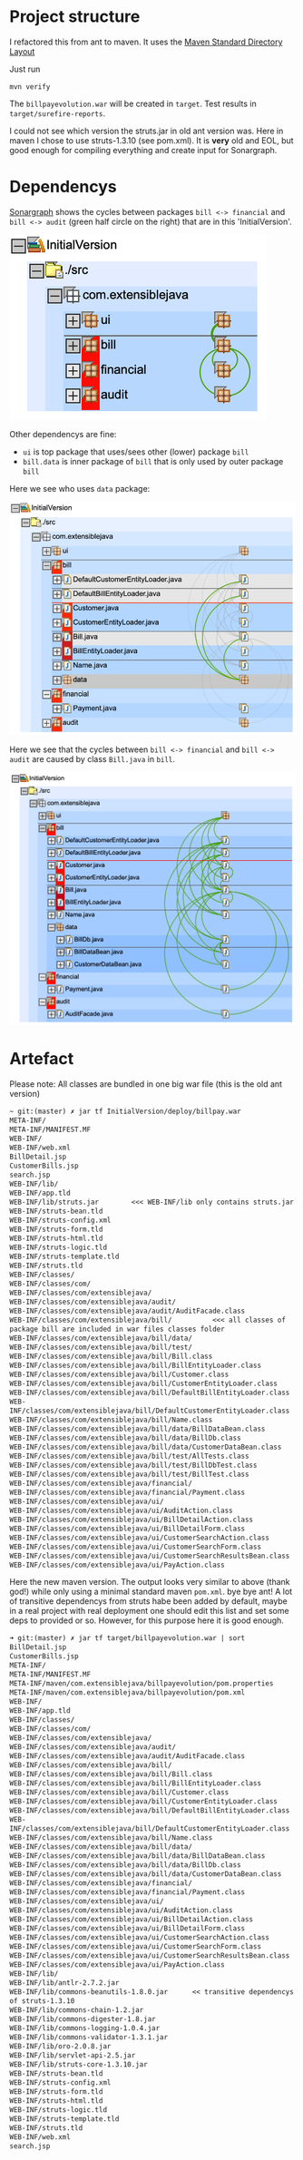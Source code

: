 # Project structure

I refactored this from ant to maven. It uses the [Maven Standard Directory Layout](https://maven.apache.org/guides/introduction/introduction-to-the-standard-directory-layout.html)

Just run

    mvn verify

The `billpayevolution.war` will be created in `target`. Test results in `target/surefire-reports`.

I could not see which version the struts.jar in old ant version was. Here in maven I chose to use struts-1.3.10 (see pom.xml). It is **very** old and EOL, but good enough for compiling everything and create input for Sonargraph.

# Dependencys

[Sonargraph](https://www.hello2morrow.com/products/sonargraph) shows the cycles between packages `bill <-> financial` and `bill <-> audit` (green half circle on the right) that are in this 'InitialVersion'.

![](images/sonargraph-collapsed.png)

Other dependencys are fine:
* `ui` is top package that uses/sees other (lower) package `bill`
* `bill.data` is inner package of `bill` that is only used by outer package `bill`

Here we see who uses `data` package:

![](images/sonargraph-expanded-data-selected.png)

Here we see that the cycles between `bill <-> financial` and `bill <-> audit` are caused by class `Bill.java` in `bill`.

![](images/sonargraph-expanded.png)

# Artefact

Please note: All classes are bundled in one big war file (this is the old ant version)

    ~ git:(master) ✗ jar tf InitialVersion/deploy/billpay.war
    META-INF/
    META-INF/MANIFEST.MF
    WEB-INF/
    WEB-INF/web.xml
    BillDetail.jsp
    CustomerBills.jsp
    search.jsp
    WEB-INF/lib/
    WEB-INF/app.tld
    WEB-INF/lib/struts.jar        <<< WEB-INF/lib only contains struts.jar
    WEB-INF/struts-bean.tld
    WEB-INF/struts-config.xml
    WEB-INF/struts-form.tld
    WEB-INF/struts-html.tld
    WEB-INF/struts-logic.tld
    WEB-INF/struts-template.tld
    WEB-INF/struts.tld
    WEB-INF/classes/
    WEB-INF/classes/com/
    WEB-INF/classes/com/extensiblejava/
    WEB-INF/classes/com/extensiblejava/audit/
    WEB-INF/classes/com/extensiblejava/audit/AuditFacade.class
    WEB-INF/classes/com/extensiblejava/bill/          <<< all classes of package bill are included in war files classes folder
    WEB-INF/classes/com/extensiblejava/bill/data/
    WEB-INF/classes/com/extensiblejava/bill/test/
    WEB-INF/classes/com/extensiblejava/bill/Bill.class
    WEB-INF/classes/com/extensiblejava/bill/BillEntityLoader.class
    WEB-INF/classes/com/extensiblejava/bill/Customer.class
    WEB-INF/classes/com/extensiblejava/bill/CustomerEntityLoader.class
    WEB-INF/classes/com/extensiblejava/bill/DefaultBillEntityLoader.class
    WEB-INF/classes/com/extensiblejava/bill/DefaultCustomerEntityLoader.class
    WEB-INF/classes/com/extensiblejava/bill/Name.class
    WEB-INF/classes/com/extensiblejava/bill/data/BillDataBean.class
    WEB-INF/classes/com/extensiblejava/bill/data/BillDb.class
    WEB-INF/classes/com/extensiblejava/bill/data/CustomerDataBean.class
    WEB-INF/classes/com/extensiblejava/bill/test/AllTests.class
    WEB-INF/classes/com/extensiblejava/bill/test/BillDbTest.class
    WEB-INF/classes/com/extensiblejava/bill/test/BillTest.class
    WEB-INF/classes/com/extensiblejava/financial/
    WEB-INF/classes/com/extensiblejava/financial/Payment.class
    WEB-INF/classes/com/extensiblejava/ui/
    WEB-INF/classes/com/extensiblejava/ui/AuditAction.class
    WEB-INF/classes/com/extensiblejava/ui/BillDetailAction.class
    WEB-INF/classes/com/extensiblejava/ui/BillDetailForm.class
    WEB-INF/classes/com/extensiblejava/ui/CustomerSearchAction.class
    WEB-INF/classes/com/extensiblejava/ui/CustomerSearchForm.class
    WEB-INF/classes/com/extensiblejava/ui/CustomerSearchResultsBean.class
    WEB-INF/classes/com/extensiblejava/ui/PayAction.class

Here the new maven version. The output looks very similar to above (thank god!) while only using a minimal standard maven `pom.xml`. bye bye ant!
A lot of transitive dependencys from struts habe been added by default, maybe in a real project with real deployment one should edit this list and set some deps to provided or so. However, for this purpose here it is good enough.

    ➜ git:(master) ✗ jar tf target/billpayevolution.war | sort
    BillDetail.jsp
    CustomerBills.jsp
    META-INF/
    META-INF/MANIFEST.MF
    META-INF/maven/com.extensiblejava/billpayevolution/pom.properties
    META-INF/maven/com.extensiblejava/billpayevolution/pom.xml
    WEB-INF/
    WEB-INF/app.tld
    WEB-INF/classes/
    WEB-INF/classes/com/
    WEB-INF/classes/com/extensiblejava/
    WEB-INF/classes/com/extensiblejava/audit/
    WEB-INF/classes/com/extensiblejava/audit/AuditFacade.class
    WEB-INF/classes/com/extensiblejava/bill/
    WEB-INF/classes/com/extensiblejava/bill/Bill.class
    WEB-INF/classes/com/extensiblejava/bill/BillEntityLoader.class
    WEB-INF/classes/com/extensiblejava/bill/Customer.class
    WEB-INF/classes/com/extensiblejava/bill/CustomerEntityLoader.class
    WEB-INF/classes/com/extensiblejava/bill/DefaultBillEntityLoader.class
    WEB-INF/classes/com/extensiblejava/bill/DefaultCustomerEntityLoader.class
    WEB-INF/classes/com/extensiblejava/bill/Name.class
    WEB-INF/classes/com/extensiblejava/bill/data/
    WEB-INF/classes/com/extensiblejava/bill/data/BillDataBean.class
    WEB-INF/classes/com/extensiblejava/bill/data/BillDb.class
    WEB-INF/classes/com/extensiblejava/bill/data/CustomerDataBean.class
    WEB-INF/classes/com/extensiblejava/financial/
    WEB-INF/classes/com/extensiblejava/financial/Payment.class
    WEB-INF/classes/com/extensiblejava/ui/
    WEB-INF/classes/com/extensiblejava/ui/AuditAction.class
    WEB-INF/classes/com/extensiblejava/ui/BillDetailAction.class
    WEB-INF/classes/com/extensiblejava/ui/BillDetailForm.class
    WEB-INF/classes/com/extensiblejava/ui/CustomerSearchAction.class
    WEB-INF/classes/com/extensiblejava/ui/CustomerSearchForm.class
    WEB-INF/classes/com/extensiblejava/ui/CustomerSearchResultsBean.class
    WEB-INF/classes/com/extensiblejava/ui/PayAction.class
    WEB-INF/lib/
    WEB-INF/lib/antlr-2.7.2.jar
    WEB-INF/lib/commons-beanutils-1.8.0.jar      << transitive dependencys of struts-1.3.10
    WEB-INF/lib/commons-chain-1.2.jar
    WEB-INF/lib/commons-digester-1.8.jar
    WEB-INF/lib/commons-logging-1.0.4.jar
    WEB-INF/lib/commons-validator-1.3.1.jar
    WEB-INF/lib/oro-2.0.8.jar
    WEB-INF/lib/servlet-api-2.5.jar
    WEB-INF/lib/struts-core-1.3.10.jar
    WEB-INF/struts-bean.tld
    WEB-INF/struts-config.xml
    WEB-INF/struts-form.tld
    WEB-INF/struts-html.tld
    WEB-INF/struts-logic.tld
    WEB-INF/struts-template.tld
    WEB-INF/struts.tld
    WEB-INF/web.xml
    search.jsp
